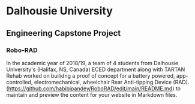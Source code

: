 # Dalhousie University
## Engineering Capstone Project
### Robo-RAD

In the academic year of 2018/19, a team of 4 students from Dalhousie University's (Halifax, NS, Canada) ECED department along with TARTAN Rehab worked on builidng a proof of concept for a battery powered, app-controlled, electromechanical, wheelchair Rear Anti-tipping Device (RAD).
(https://github.com/habibipandey/RoboRAD/edit/main/README.md) to maintain and preview the content for your website in Markdown files.
